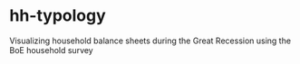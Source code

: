 # hh-typology
Visualizing household balance sheets during the Great Recession using the BoE household survey
